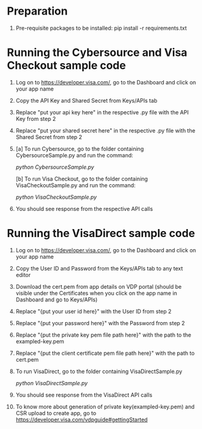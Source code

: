 Preparation
===========================================
1. Pre-requisite packages to be installed:
   pip install -r requirements.txt

Running the Cybersource and Visa Checkout sample code
=====================================================
1. Log on to https://developer.visa.com/, go to the Dashboard and click on your app name
2. Copy the API Key and Shared Secret from Keys/APIs tab
3. Replace "put your api key here" in the respective .py file with the API Key from step 2
4. Replace "put your shared secret here" in the respective .py file with the Shared Secret from step 2
5. [a] To run Cybersource, go to the folder containing CybersourceSample.py and run the command:
    
    *python CybersourceSample.py*
   
    [b] To run Visa Checkout, go to the folder containing VisaCheckoutSample.py and run the command:
    
    *python VisaCheckoutSample.py*

6. You should see response from the respective API calls

Running the VisaDirect sample code
=====================================================  
1. Log on to https://developer.visa.com/, go to the Dashboard and click on your app name
2. Copy the User ID and Password from the Keys/APIs tab to any text editor
3. Download the cert.pem from app details on VDP portal (should be visible under the Certificates when you click on the app name in Dashboard and go to Keys/APIs)
4. Replace "{put your user id here}" with the User ID from step 2
5. Replace "{put your password here}" with the Password from step 2
6. Replace "{put the private key pem file path here}" with the path to the exampled-key.pem
7. Replace "{put the client certificate pem file path here}" with the path to cert.pem
8. To run VisaDirect, go to the folder containing VisaDirectSample.py

    *python VisaDirectSample.py*
    
9. You should see response from the VisaDirect API calls
10. To know more about generation of private key(exampled-key.pem) and CSR upload to create app, go to https://developer.visa.com/vdpguide#gettingStarted
